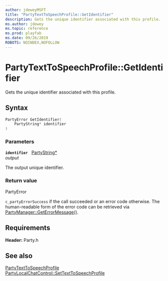 ```yaml
---
author: jdeweyMSFT
title: "PartyTextToSpeechProfile::GetIdentifier"
description: Gets the unique identifier associated with this profile.
ms.author: jdewey
ms.topic: reference
ms.prod: playfab
ms.date: 09/26/2019
ROBOTS: NOINDEX,NOFOLLOW
---
```


# PartyTextToSpeechProfile::GetIdentifier  

Gets the unique identifier associated with this profile.  

## Syntax  
  
```cpp
PartyError GetIdentifier(  
    PartyString* identifier  
)  
```  
  
### Parameters  
  
**`identifier`** &nbsp; [PartyString*](../../../typedefs.md)  
*output*  
  
The output unique identifier.  
  
  
### Return value  
PartyError
  
```c_partyErrorSuccess``` if the call succeeded or an error code otherwise. The human-readable form of the error code can be retrieved via [PartyManager::GetErrorMessage()](../../PartyManager/methods/partymanager_geterrormessage.md).
  
  
## Requirements  
  
**Header:** Party.h
  
## See also  
[PartyTextToSpeechProfile](../partytexttospeechprofile.md)  
[PartyLocalChatControl::SetTextToSpeechProfile](../../PartyLocalChatControl/methods/partylocalchatcontrol_settexttospeechprofile.md)
  
  

